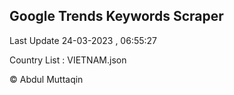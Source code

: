 

## Google Trends Keywords Scraper 
 
Last Update 24-03-2023 , 06:55:27

Country List :
VIETNAM.json



© Abdul Muttaqin 
